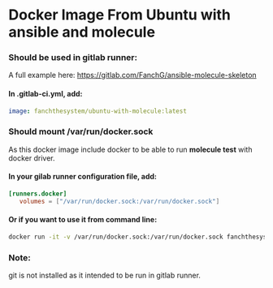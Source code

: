 Docker Image From Ubuntu with ansible and molecule
==================================================

### Should be used in gitlab runner:

A full example here: https://gitlab.com/FanchG/ansible-molecule-skeleton

#### In .gitlab-ci.yml, add:

```yaml
image: fanchthesystem/ubuntu-with-molecule:latest
```

### Should mount /var/run/docker.sock

As this docker image include docker to be able to run **molecule test** with docker driver.

#### In your gilab runner configuration file, add:

```toml
[runners.docker]
   volumes = ["/var/run/docker.sock:/var/run/docker.sock"]
```

#### Or if you want to use it from command line:

```bash
docker run -it -v /var/run/docker.sock:/var/run/docker.sock fanchthesystem/ubuntu-with-molecule:latest /bin/bash'
```

### Note:

git is not installed as it intended to be run in gitlab runner.
